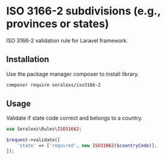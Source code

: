 # ISO 3166-2 subdivisions (e.g., provinces or states)
ISO 3166-2 validation rule for Laravel framework.

## Installation
Use the package manager composer to install library.
```bash
composer require seralexs/iso3166-2
```

## Usage

Validate if state code correct and belongs to a country.
```php
use Seralexs\Rules\ISO31662;

$request->validate([
    'state' => ['required', new ISO31662($countryCode)],
]);
```